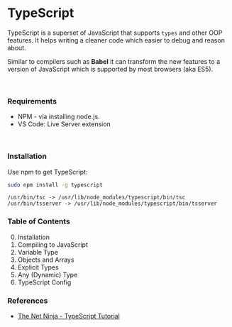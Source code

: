# TypeScript

TypeScript is a superset of JavaScript that supports ```types``` and other OOP features.
It helps writing a cleaner code which easier to debug and reason about.

Similar to compilers such as **Babel** it can transform the new features to a version of JavaScript which is supported by most browsers (aka ES5).

<br>

### Requirements

* NPM - via installing node.js. 
* VS Code: Live Server extension

<br>

### Installation

Use npm to get TypeScript:

```bash
sudo npm install -g typescript
```
```
/usr/bin/tsc -> /usr/lib/node_modules/typescript/bin/tsc
/usr/bin/tsserver -> /usr/lib/node_modules/typescript/bin/tsserver
```

### Table of Contents

00. Installation
01. Compiling to JavaScript
02. Variable Type
03. Objects and Arrays
04. Explicit Types
05. Any (Dynamic) Type
06. TypeScript Config


### References

* [The Net Ninja - TypeScript Tutorial](https://www.youtube.com/watch?v=2pZmKW9-I_k&list=PL4cUxeGkcC9gUgr39Q_yD6v-bSyMwKPUI&index=1)